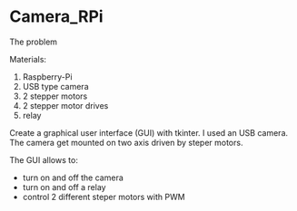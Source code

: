 # Camera_RPi
The problem 


Materials:
1. Raspberry-Pi
2. USB type camera
3. 2 stepper motors
4. 2 stepper motor drives
5. relay

Create a graphical user interface (GUI) with tkinter. I used an USB camera. The camera get mounted on two axis driven by steper motors.

The GUI allows to:
- turn on and off the camera
- turn on and off a relay
- control 2 different steper motors with PWM
